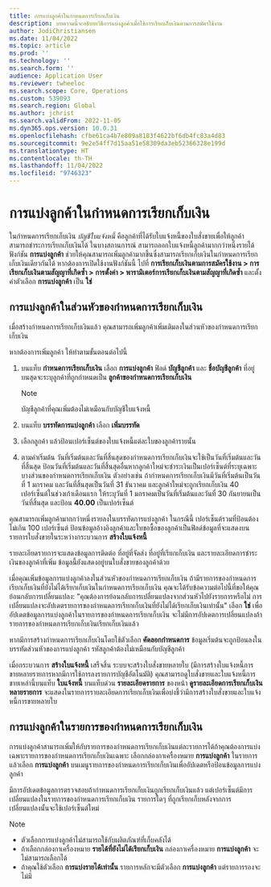 ```yaml
---
title: การแบ่งลูกค้าในกำหนดการเรียกเก็บเงิน
description: บทความนี้จะอธิบายวิธีการแบ่งลูกค้าเมื่อใช้การเรียกเก็บเงินตามการสมัครใช้งาน
author: JodiChristiansen
ms.date: 11/04/2022
ms.topic: article
ms.prod: ''
ms.technology: ''
ms.search.form: ''
audience: Application User
ms.reviewer: twheeloc
ms.search.scope: Core, Operations
ms.custom: 539093
ms.search.region: Global
ms.author: jchrist
ms.search.validFrom: 2022-11-05
ms.dyn365.ops.version: 10.0.31
ms.openlocfilehash: cfbe61ca4b7e809a8183f4622bf6db4fc83a4d83
ms.sourcegitcommit: 9e2e54ff7d15aa51e58309da3eb52366328e199d
ms.translationtype: HT
ms.contentlocale: th-TH
ms.lasthandoff: 11/04/2022
ms.locfileid: "9746323"
---
```

# <a name="customer-split-on-billing-schedules"></a>การแบ่งลูกค้าในกำหนดการเรียกเก็บเงิน

ในกำหนดการเรียกเก็บเงิน *บัญชีใบแจ้งหนี้* คือลูกค้าที่ได้รับใบแจ้งหนี้ของใบสั่งขายเพื่อให้ลูกค้าสามารถชำระการเรียกเก็บเงินได้ ในบางสถานการณ์ สามารถออกใบแจ้งหนี้ลูกค้ามากกว่าหนึ่งรายได้ ฟังก์ชัน **การแบ่งลูกค้า** ช่วยให้คุณสามารถเพิ่มลูกค้ามากขึ้นซึ่งสามารถเรียกเก็บเงินในกำหนดการเรียกเก็บเงินเดียวกันได้ หากต้องการเปิดใช้งานฟังก์ชันนี้ ไปที่ **การเรียกเก็บเงินตามการสมัครใช้งาน \> การเรียกเก็บเงินตามสัญญาที่เกิดซ้ำ \> การตั้งค่า \> พารามิเตอร์การเรียกเก็บเงินตามสัญญาที่เกิดซ้ำ** และตั้งค่าตัวเลือก **การแบ่งลูกค้า** เป็น **ใช่**

## <a name="customer-split-on-the-billing-schedule-header"></a>การแบ่งลูกค้าในส่วนหัวของกำหนดการเรียกเก็บเงิน

เมื่อสร้างกำหนดการเรียกเก็บเงินแล้ว คุณสามารถเพิ่มลูกค้าเพิ่มเติมลงในส่วนหัวของกำหนดการเรียกเก็บเงิน

หากต้องการเพิ่มลูกค้า ให้ทำตามขั้นตอนต่อไปนี้

1. บนแท็บ **กำหนดการเรียกเก็บเงิน** เลือก **การแบ่งลูกค้า** ฟิลด์ **บัญชีลูกค้า** และ  **ชื่อบัญชีลูกค้า** ที่อยู่บนสุดจะระบุลูกค้าที่ถูกกำหนดเป็น **ลูกค้าของกำหนดการเรียกเก็บเงิน**

    > [!NOTE]
    > บัญชีลูกค้าที่คุณเพิ่มต้องไม่เหมือนกับบัญชีใบแจ้งหนี้

2. บนแท็บ **บรรทัดการแบ่งลูกค้า** เลือก **เพิ่มบรรทัด**
3. เลือกลูกค้า แล้วป้อนเปอร์เซ็นต์ของใบแจ้งหนี้แต่ละใบของลูกค้ารายนั้น
4. ตามค่าเริ่มต้น วันที่เริ่มต้นและวันที่สิ้นสุดของกำหนดการเรียกเก็บเงินจะใช้เป็นวันที่เริ่มต้นและวันที่สิ้นสุด ป้อนวันที่เริ่มต้นและวันที่สิ้นสุดอื่นหากลูกค้าใหม่จะชําระเงินเป็นเปอร์เซ็นต์ที่ระบุเฉพาะบางส่วนของกําหนดการเรียกเก็บเงิน ตัวอย่างเช่น ถ้ากำหนดการเรียกเก็บเงินมีวันที่เริ่มต้นเป็นวันที่ 1 มกราคม และวันที่สิ้นสุดเป็นวันที่ 31 ธันวาคม และลูกค้าใหม่จะถูกเรียกเก็บเงิน 40 เปอร์เซ็นต์ในช่วงเก้าเดือนแรก ให้ระบุวันที่ 1 มกราคมเป็นวันที่เริ่มต้นและวันที่ 30 กันยายนเป็นวันที่สิ้นสุด และป้อน **40.00** เป็นเปอร์เซ็นต์

คุณสามารถเพิ่มลูกค้ามากกว่าหนึ่งรายลงในบรรทัดการแบ่งลูกค้า ในกรณีนี้ เปอร์เซ็นต์รวมที่ป้อนต้องไม่เกิน 100 เปอร์เซ็นต์ ป้อนข้อมูลอ้างอิงลูกค้าและใบขอซื้อของลูกค้าเป็นฟิลด์ข้อมูลที่จะแสดงบนรายการใบสั่งขายในระหว่างกระบวนการ **สร้างใบแจ้งหนี้**

รายละเอียดรายการจะแสดงข้อมูลการติดต่อ ที่อยู่ที่จัดส่ง ที่อยู่ที่เรียกเก็บเงิน และรายละเอียดการชำระเงินของลูกค้าที่เพิ่ม ข้อมูลนี้ยังแสดงอยู่บนใบสั่งขายของลูกค้าด้วย

เมื่อคุณเพิ่มข้อมูลการแบ่งลูกค้าลงในส่วนหัวของกำหนดการเรียกเก็บเงิน ถ้ามีรายการของกำหนดการเรียกเก็บเงินที่ยังไม่ได้เรียกเก็บเงินในกำหนดการเรียกเก็บเงิน คุณจะได้รับข้อความต่อไปนี้ที่ขอให้คุณย้อนกลับการเปลี่ยนแปลง: "คุณต้องการย้อนกลับการเปลี่ยนแปลงจากส่วนหัวไปยังรายการหรือไม่ การเปลี่ยนแปลงจะอัปเดตรายการของกำหนดการเรียกเก็บเงินที่ยังไม่ได้เรียกเก็บเงินเท่านั้น" เลือก **ใช่** เพื่ออัปเดตข้อมูลการแบ่งลูกค้าในรายการของกำหนดการเรียกเก็บเงิน จะไม่มีการอัปเดตการเปลี่ยนแปลงถ้ารายการของกำหนดการเรียกเก็บเงินเรียกเก็บเงินแล้ว

หากมีการสร้างกำหนดการเรียกเก็บเงินโดยใช้ตัวเลือก **คัดลอกกำหนดการ** ข้อมูลเริ่มต้นจะถูกป้อนลงในบรรทัดส่วนหัวของการแบ่งลูกค้า รหัสลูกค้าต้องไม่เหมือนกับบัญชีลูกค้า

เมื่อกระบวนการ **สร้างใบแจ้งหนี้** เสร็จสิ้น ระบบจะสร้างใบสั่งขายหลายใบ (มีการสร้างใบแจ้งหนี้การขายหลายรายการหากมีการใช้การลงรายการบัญชีอัตโนมัติ) คุณสามารถดูใบสั่งขายและใบแจ้งหนี้การขายเหล่านี้บนแท็บ **ใบแจ้งหนี้** บนแท็บด่วน **รายละเอียดรายการ** ของหน้า **ดูรายละเอียดการเรียกเก็บเงิน** **หลายรายการ** จะแสดงในรายการรายละเอียดการเรียกเก็บเงินเพื่อบ่งชี้ว่ามีการสร้างใบสั่งขายและใบแจ้งหนี้การขายหลายใบ

## <a name="customer-split-on-billing-schedule-lines"></a>การแบ่งลูกค้าในรายการของกำหนดการเรียกเก็บเงิน

การแบ่งลูกค้าสามารถเพิ่มให้กับรายการของกำหนดการเรียกเก็บเงินแต่ละรายการได้ถ้าคุณต้องการแบ่งเฉพาะรายการของกำหนดการเรียกเก็บเงินเฉพาะ เลือกกล่องกาเครื่องหมาย **การแบ่งลูกค้า** ในรายการ แล้วเลือก **การแบ่งลูกค้า** บนเมนูรายการของกำหนดการเรียกเก็บเงินเพื่ออัปเดตหรือป้อนข้อมูลการแบ่งลูกค้า

มีการอัปเดตข้อมูลการตรวจสอบถ้ากำหนดการเรียกเก็บเงินถูกเรียกเก็บเงินแล้ว แต่เปอร์เซ็นต์มีการเปลี่ยนแปลงในรายการของกำหนดการเรียกเก็บเงิน รายการใดๆ ที่ถูกเรียกเก็บหลังจากการเปลี่ยนแปลงนั้นจะใช้เปอร์เซ็นต์ใหม่

> [!NOTE]
> - ตัวเลือกการแบ่งลูกค้าไม่สามารถใช้กับผลิตภัณฑ์ที่เก็บคลังได้
> - ถ้าเลือกกล่องกาเครื่องหมาย **รายได้ที่ยังไม่ได้เรียกเก็บเงิน** กล่องกาเครื่องหมาย **การแบ่งลูกค้า** จะไม่สามารถเลือกได้
> - ถ้าคุณใช้ตัวเลือก **การแบ่งรายได้เท่านั้น** รายการหลักจะมีตัวเลือก **การแบ่งลูกค้า** แต่รายการรองจะไม่มี
